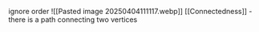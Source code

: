 ignore order
![[Pasted image 20250404111117.webp]]
[[Connectedness]] - there is a path connecting two vertices